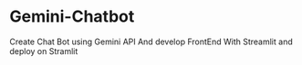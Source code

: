 # Gemini-Chatbot
Create Chat Bot using Gemini API And develop FrontEnd With Streamlit and deploy on Stramlit
